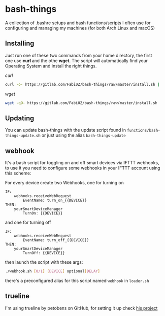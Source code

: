 # bash-things

A collection of .bashrc setups and bash functions/scripts I often use for configuring and managing my machines (for both Arch Linux and macOS)

## Installing

Just run one of these two commands from your home directory, the first one use **curl** and the othe **wget**. The script will automatically find your Operating System and install the right things.

*curl*
```bash
curl -o- https://gitlab.com/Fabi0Z/bash-things/raw/master/install.sh | bash
```

*wget*
```bash
wget -qO- https://gitlab.com/Fabi0Z/bash-things/raw/master/install.sh | bash
```

## Updating

You can update bash-things with the update script found in `functions/bash-things-update.sh` or just using the alias `bash-things-update`

## webhook
It's a bash script for toggling on and off smart devices via IFTTT webhooks, to use it you need to configure some webhooks in your IFTTT
account using this scheme:

For every device create two Webhooks, one for turning on
```
IF:
    webhooks.receiveWebRequest
        EventName: turn_on_{{DEVICE}}
THEN:
    yourSmartDeviceManager
        TurnOn: {{DEVICE}}
```
and one for turning off
```
IF:
    webhooks.receiveWebRequest
        EventName: turn_off_{{DEVICE}}
THEN:
    yourSmartDeviceManager
        TurnOff: {{DEVICE}}
```

then launch the script with these args:
``` bash
./webhook.sh [0/1] [DEVICE] optional[DELAY]
```

there's a preconfigured alias for this script named `webhook` in `loader.sh`

## trueline
I'm using trueline by petobens on GitHub, for setting it up check [his project](https://github.com/petobens/trueline)
